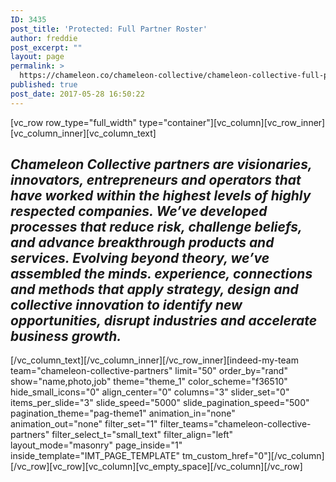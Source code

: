 ```yaml
---
ID: 3435
post_title: 'Protected: Full Partner Roster'
author: freddie
post_excerpt: ""
layout: page
permalink: >
  https://chameleon.co/chameleon-collective/chameleon-collective-full-partner-roster/
published: true
post_date: 2017-05-28 16:50:22
---
```

[vc_row row_type="full_width" type="container"][vc_column][vc_row_inner][vc_column_inner][vc_column_text]
<h2 class="padded-multiline h2"><em>Chameleon Collective partners are visionaries, innovators, entrepreneurs and operators that have worked within the highest levels of highly respected companies. We’ve developed processes that reduce risk, challenge beliefs, and advance breakthrough products and services. Evolving beyond theory, we’ve assembled the minds. experience, connections and methods that apply strategy, design and collective innovation to identify new opportunities, disrupt industries and accelerate business growth.</em></h2>
[/vc_column_text][/vc_column_inner][/vc_row_inner][indeed-my-team team="chameleon-collective-partners" limit="50" order_by="rand" show="name,photo,job" theme="theme_1" color_scheme="f36510" hide_small_icons="0" align_center="0" columns="3" slider_set="0" items_per_slide="3" slide_speed="5000" slide_pagination_speed="500" pagination_theme="pag-theme1" animation_in="none" animation_out="none" filter_set="1" filter_teams="chameleon-collective-partners" filter_select_t="small_text" filter_align="left" layout_mode="masonry" page_inside="1" inside_template="IMT_PAGE_TEMPLATE" tm_custom_href="0"][/vc_column][/vc_row][vc_row][vc_column][vc_empty_space][/vc_column][/vc_row]